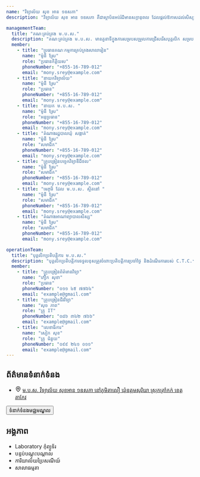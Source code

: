 ```yaml
---
name: "វិទ្យាល័យ សុខ អាន ១ឧសភា"
description: "វិទ្យាល័យ សុខ អាន ១ឧសភា គឺជាស្ថាប័នអប់រំដ៏មានសក្ដានុពល ដែលផ្ដល់ឱកាសដល់សិស្សឱ្យទទួលបានចំណេះដឹង ជំនាញ និងគុណធម៌។ វិទ្យាល័យនេះមានបរិយាកាសសិក្សាល្អ មានគ្រូបង្រៀនដែលមានបទពិសោធន៍ និងមានឧបករណ៍សិក្សាទំនើប។ កម្មវិធីសិក្សាត្រូវបានរៀបចំឱ្យស្របតាមបទដ្ឋានអប់រំជាតិ និងអន្តរជាតិ ដើម្បីផ្ដល់ឱ្យសិស្សនូវចំណេះដឹងទូលំទូលាយ។ លើសពីនេះ វិទ្យាល័យនេះក៏ផ្ដល់ឱកាសដល់សិស្សឱ្យចូលរួមក្នុងសកម្មភាពសង្គម និងកីឡាផងដែរ។"

managementTeam:
  title: "គណៈគ្រប់គ្រង ម.ប.ស."
  description: "គណៈគ្រប់គ្រង ម.ប.ស. មានតួនាទីក្នុងការសម្របសម្រួលការជ្រើសរើសបុគ្គលិក សម្របសម្រួលការងារ  ម.ប.ស. ឧបត្ថម្ភហិរញ្ញប្បទាន ត្រួតពិនិត្យហិរញ្ញប្បទាន ជំរុញការចូលរួមពីសហគមន៍ ពិនិត្យផែនការនិងរបាយការណ៍ ដើម្បីធានាបាននូវប្រសិទ្ធភាព និងតម្លាភាព។"
  member:
    - title: "ប្រធានគណៈកម្មការគ្រប់គ្រងសាលារៀន"
      name: "ម៉ូនី ស្រែ"
      role: "ប្រធានកិត្តិយស"
      phoneNumber: "+855-16-789-012"
      email: "mony.srey@example.com"
    - title: "នាយកវិទ្យាល័យ"
      name: "ម៉ូនី ស្រែ"
      role: "ប្រធាន"
      phoneNumber: "+855-16-789-012"
      email: "mony.srey@example.com"
    - title: "នាយក ម.ប.ស. "
      name: "ម៉ូនី ស្រែ"
      role: "អនុប្រធាន"
      phoneNumber: "+855-16-789-012"
      email: "mony.srey@example.com"
    - title: "តំណាងរដ្ឋបាលឃុំ សង្កាត់"
      name: "ម៉ូនី ស្រែ"
      role: "សមាជិក"
      phoneNumber: "+855-16-789-012"
      email: "mony.srey@example.com"
    - title: "គ្រូបង្រៀនបច្ចេកវិទ្យាឌីជីថល"
      name: "ម៉ូនី ស្រែ"
      role: "សមាជិក"
      phoneNumber: "+855-16-789-012"
      email: "mony.srey@example.com"
    - title: "មេភូមិ ដែល ម.ប.ស. ស្ថិតនៅ "
      name: "ម៉ូនី ស្រែ"
      role: "សមាជិក"
      phoneNumber: "+855-16-789-012"
      email: "mony.srey@example.com"
    - title: "តំណាងអាណាព្យាបាលសិស្ស"
      name: "ម៉ូនី ស្រែ"
      role: "សមាជិក"
      phoneNumber: "+855-16-789-012"
      email: "mony.srey@example.com"

operationTeam:
  title: "បុគ្គលិកប្រតិបត្តិការ ម.ប.ស."
  description: "បុគ្គលិកប្រតិបត្តិការទទួលខុសត្រូវចំពោះប្រតិបត្តិការប្រចាំថ្ងៃ និងដំណើរការរបស់ C.T.C.។"
  member:
    - title: "គ្រូបង្រៀនព័ត៌មានវិទ្យា"
      name: "ភឿក សុខា"
      role: "ប្រធាន"
      phoneNumber: "០១១ ៤៥ ៧៧៦៤"
      email: "example@gmail.com"
    - title: "គ្រូបង្រៀនជីវវិទ្យា"
      name: "សុច ភាព"
      role: "គ្រូ IT"
      phoneNumber: "០៨៦ ៣៤២ ៧៦៦"
      email: "example@gmail.com"
    - title: "លេខាធិការ"
      name: "សៀក សុខ"
      role: "គ្រូ ជំនួយ"
      phoneNumber: "០៩៩ ២៤១ ០១១"
      email: "example@gmail.com"
---
```


<div>
    <div class="grid grid-cols-1 md:grid-cols-2 gap-8">
        <div class="p-4 rounded-lg">
            <h2 class="text-2xl font-bold text-primary mb-4">ព័ត៌មានទំនាក់ទំនង</h2>
            <ul class="list-disc list-inside">
                <li class="flex items-center gap-x-3">
                    <svg xmlns="http://www.w3.org/2000/svg" width="16" height="16" viewBox="0 0 24 24" fill="none" stroke="currentColor" stroke-width="2" stroke-linecap="round" stroke-linejoin="round" class="lucide lucide-map-pin"><path d="M20 10c0 4.993-5.539 10.193-7.399 11.799a1 1 0 0 1-1.202 0C9.539 20.193 4 14.993 4 10a8 8 0 0 1 16 0"/><circle cx="12" cy="10" r="3"/></svg>
                    <a href="https://maps.app.goo.gl/35KvFJqFu2GpxPKg6" target="_blank" rel="noopener noreferrer">ម.ប.ស. វិទ្យាល័យ សុខអាន ១ឧសភា នៅភូមិតាលឿ ឃុំឧត្តមសុរិយា ស្រុកត្រាំកក់ ខេត្តតាកែវ</a>
                </li>
            </ul>
            <button class="mt-6 bg-blue-800 text-white px-4 py-2 rounded hover:bg-blue-700 transition duration-300 hidden">
                ទំនាក់ទំនងមជ្ឈមណ្ឌល
            </button>
        </div>
        <div class="p-4 rounded-lg">
            <h2 class="text-2xl font-bold text-primary mb-4">អង្គភាព</h2>
            <ul class="list-disc list-inside">
                <li>Laboratory កុំព្យូទ័រ</li>
                <li>បន្ទប់បណ្តុះបណ្តាល</li>
                <li>ការិយាល័យប្រៃសណីយ៍</li>
                <li>សាលាធម្មតា</li>
            </ul>
        </div>
    </div>
</div>
